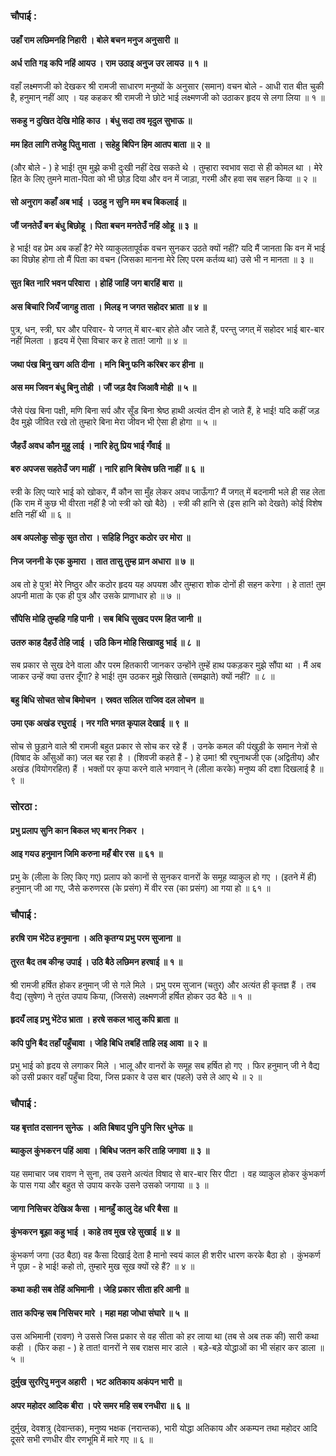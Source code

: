 ### चौपाई :

#### उहाँ राम लछिमनहि निहारी । बोले बचन मनुज अनुसारी ॥
#### अर्ध राति गइ कपि नहिं आयउ । राम उठाइ अनुज उर लायउ ॥ १ ॥

वहाँ लक्ष्मणजी को देखकर श्री रामजी साधारण मनुष्यों के अनुसार (समान) वचन बोले - आधी रात बीत चुकी है, हनुमान् नहीं आए । यह कहकर श्री रामजी ने छोटे भाई लक्ष्मणजी को उठाकर हृदय से लगा लिया ॥ १ ॥

#### सकहु न दुखित देखि मोहि काउ । बंधु सदा तव मृदुल सुभाऊ ॥
#### मम हित लागि तजेहु पितु माता । सहेहु बिपिन हिम आतप बाता ॥ २ ॥

(और बोले - ) हे भाई! तुम मुझे कभी दुःखी नहीं देख सकते थे । तुम्हारा स्वभाव सदा से ही कोमल था । मेरे हित के लिए तुमने माता-पिता को भी छोड़ दिया और वन में जाड़ा, गरमी और हवा सब सहन किया ॥ २ ॥

#### सो अनुराग कहाँ अब भाई । उठहु न सुनि मम बच बिकलाई ॥
#### जौं जनतेउँ बन बंधु बिछोहू । पिता बचन मनतेउँ नहिं ओहू ॥ ३ ॥

हे भाई! वह प्रेम अब कहाँ है? मेरे व्याकुलतापूर्वक वचन सुनकर उठते क्यों नहीं? यदि मैं जानता कि वन में भाई का विछोह होगा तो मैं पिता का वचन (जिसका मानना मेरे लिए परम कर्तव्य था) उसे भी न मानता ॥ ३ ॥

#### सुत बित नारि भवन परिवारा । होहिं जाहिं जग बारहिं बारा ॥
#### अस बिचारि जियँ जागहु ताता । मिलइ न जगत सहोदर भ्राता ॥ ४ ॥

पुत्र, धन, स्त्री, घर और परिवार- ये जगत् में बार-बार होते और जाते हैं, परन्तु जगत् में सहोदर भाई बार-बार नहीं मिलता । हृदय में ऐसा विचार कर हे तात! जागो ॥ ४ ॥

#### जथा पंख बिनु खग अति दीना । मनि बिनु फनि करिबर कर हीना ॥
#### अस मम जिवन बंधु बिनु तोही । जौं जड़ दैव जिआवै मोही ॥ ५ ॥

जैसे पंख बिना पक्षी, मणि बिना सर्प और सूँड बिना श्रेष्ठ हाथी अत्यंत दीन हो जाते हैं, हे भाई! यदि कहीं जड़ दैव मुझे जीवित रखे तो तुम्हारे बिना मेरा जीवन भी ऐसा ही होगा ॥ ५ ॥

#### जैहउँ अवध कौन मुहु लाई । नारि हेतु प्रिय भाई गँवाई ॥
#### बरु अपजस सहतेउँ जग माहीं । नारि हानि बिसेष छति नाहीं ॥ ६ ॥

स्त्री के लिए प्यारे भाई को खोकर, मैं कौन सा मुँह लेकर अवध जाऊँगा? मैं जगत् में बदनामी भले ही सह लेता (कि राम में कुछ भी वीरता नहीं है जो स्त्री को खो बैठे) । स्त्री की हानि से (इस हानि को देखते) कोई विशेष क्षति नहीं थी ॥ ६ ॥

#### अब अपलोकु सोकु सुत तोरा । सहिहि निठुर कठोर उर मोरा ॥
#### निज जननी के एक कुमारा । तात तासु तुम्ह प्रान अधारा ॥ ७ ॥

अब तो हे पुत्र! मेरे निष्ठुर और कठोर हृदय यह अपयश और तुम्हारा शोक दोनों ही सहन करेगा । हे तात! तुम अपनी माता के एक ही पुत्र और उसके प्राणाधार हो ॥ ७ ॥

#### सौंपेसि मोहि तुम्हहि गहि पानी । सब बिधि सुखद परम हित जानी ॥
#### उतरु काह दैहउँ तेहि जाई । उठि किन मोहि सिखावहु भाई ॥ ८ ॥

सब प्रकार से सुख देने वाला और परम हितकारी जानकर उन्होंने तुम्हें हाथ पकड़कर मुझे सौंपा था । मैं अब जाकर उन्हें क्या उत्तर दूँगा? हे भाई! तुम उठकर मुझे सिखाते (समझाते) क्यों नहीं? ॥ ८ ॥

#### बहु बिधि सोचत सोच बिमोचन । स्रवत सलिल राजिव दल लोचन ॥
#### उमा एक अखंड रघुराई । नर गति भगत कृपाल देखाई ॥ ९ ॥

सोच से छुड़ाने वाले श्री रामजी बहुत प्रकार से सोच कर रहे हैं । उनके कमल की पंखुड़ी के समान नेत्रों से (विषाद के आँसुओं का) जल बह रहा है । (शिवजी कहते हैं - ) हे उमा! श्री रघुनाथजी एक (अद्वितीय) और अखंड (वियोगरहित) हैं । भक्तों पर कृपा करने वाले भगवान् ने (लीला करके) मनुष्य की दशा दिखलाई है ॥ ९ ॥

### सोरठा :

#### प्रभु प्रलाप सुनि कान बिकल भए बानर निकर ।
#### आइ गयउ हनुमान जिमि करुना महँ बीर रस ॥ ६१ ॥

प्रभु के (लीला के लिए किए गए) प्रलाप को कानों से सुनकर वानरों के समूह व्याकुल हो गए । (इतने में ही) हनुमान् जी आ गए, जैसे करुणरस (के प्रसंग) में वीर रस (का प्रसंग) आ गया हो ॥ ६१ ॥

### चौपाई :

#### हरषि राम भेंटेउ हनुमाना । अति कृतग्य प्रभु परम सुजाना ॥
#### तुरत बैद तब कीन्ह उपाई । उठि बैठे लछिमन हरषाई ॥ १ ॥

श्री रामजी हर्षित होकर हनुमान् जी से गले मिले । प्रभु परम सुजान (चतुर) और अत्यंत ही कृतज्ञ हैं । तब वैद्य (सुषेण) ने तुरंत उपाय किया, (जिससे) लक्ष्मणजी हर्षित होकर उठ बैठे ॥ १ ॥

#### हृदयँ लाइ प्रभु भेंटेउ भ्राता । हरषे सकल भालु कपि ब्राता ॥
#### कपि पुनि बैद तहाँ पहुँचावा । जेहि बिधि तबहिं ताहि लइ आवा ॥ २ ॥

प्रभु भाई को हृदय से लगाकर मिले । भालू और वानरों के समूह सब हर्षित हो गए । फिर हनुमान् जी ने वैद्य को उसी प्रकार वहाँ पहुँचा दिया, जिस प्रकार वे उस बार (पहले) उसे ले आए थे ॥ २ ॥

### चौपाई :

#### यह बृत्तांत दसानन सुनेऊ । अति बिषाद पुनि पुनि सिर धुनेऊ ॥
#### ब्याकुल कुंभकरन पहिं आवा । बिबिध जतन करि ताहि जगावा ॥ ३ ॥

यह समाचार जब रावण ने सुना, तब उसने अत्यंत विषाद से बार-बार सिर पीटा । वह व्याकुल होकर कुंभकर्ण के पास गया और बहुत से उपाय करके उसने उसको जगाया ॥ ३ ॥

#### जागा निसिचर देखिअ कैसा । मानहुँ कालु देह धरि बैसा ॥
#### कुंभकरन बूझा कहु भाई । काहे तव मुख रहे सुखाई ॥ ४ ॥

कुंभकर्ण जगा (उठ बैठा) वह कैसा दिखाई देता है मानो स्वयं काल ही शरीर धारण करके बैठा हो । कुंभकर्ण ने पूछा - हे भाई! कहो तो, तुम्हारे मुख सूख क्यों रहे हैं? ॥ ४ ॥

#### कथा कही सब तेहिं अभिमानी । जेहि प्रकार सीता हरि आनी ॥
#### तात कपिन्ह सब निसिचर मारे । महा महा जोधा संघारे ॥ ५ ॥

उस अभिमानी (रावण) ने उससे जिस प्रकार से वह सीता को हर लाया था (तब से अब तक की) सारी कथा कही । (फिर कहा - ) हे तात! वानरों ने सब राक्षस मार डाले । बड़े-बड़े योद्धाओं का भी संहार कर डाला ॥ ५ ॥

#### दुर्मुख सुररिपु मनुज अहारी । भट अतिकाय अकंपन भारी ॥
#### अपर महोदर आदिक बीरा । परे समर महि सब रनधीरा ॥ ६ ॥

दुर्मुख, देवशत्रु (देवान्तक), मनुष्य भक्षक (नरान्तक), भारी योद्धा अतिकाय और अकम्पन तथा महोदर आदि दूसरे सभी रणधीर वीर रणभूमि में मारे गए ॥ ६ ॥